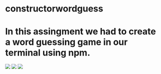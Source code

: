 # constructorwordguess
# In this assingment we had to create a word guessing game in our terminal using npm. 

![](images/Starting-Game.jpg)
![](images/started-game-2.jpg)
![](images/completed-game.jpg)